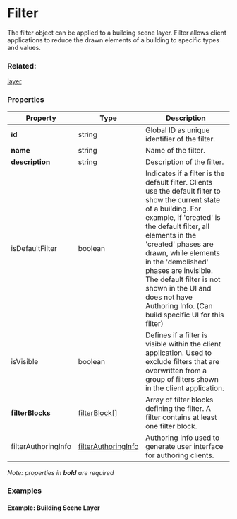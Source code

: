 # Filter

The filter object can be applied to a building scene layer. Filter allows client applications to reduce the drawn elements of a building to specific types and values.

### Related:

[layer](layer.md)
### Properties

| Property | Type | Description |
| --- | --- | --- |
| **id** | string | Global ID as unique identifier of the filter. |
| **name** | string | Name of the filter. |
| **description** | string | Description of the filter. |
| isDefaultFilter | boolean | Indicates if a filter is the default filter. Clients use the default filter to show the current state of a building. For example, if 'created' is the default filter, all elements in the 'created' phases are drawn, while elements in the 'demolished' phases are invisible.  The default filter is not shown in the UI and does not have Authoring Info. (Can build specific UI for this filter) |
| isVisible | boolean | Defines if a filter is visible within the client application. Used to exclude filters that are overwritten from a group of filters shown in the client application. |
| **filterBlocks** | [filterBlock](filterBlock.md)[] | Array of filter blocks defining the filter. A filter contains at least one filter block. |
| filterAuthoringInfo | [filterAuthoringInfo](filterAuthoringInfo.md) | Authoring Info used to generate user interface for authoring clients. |

*Note: properties in **bold** are required*

### Examples 

#### Example: Building Scene Layer 

